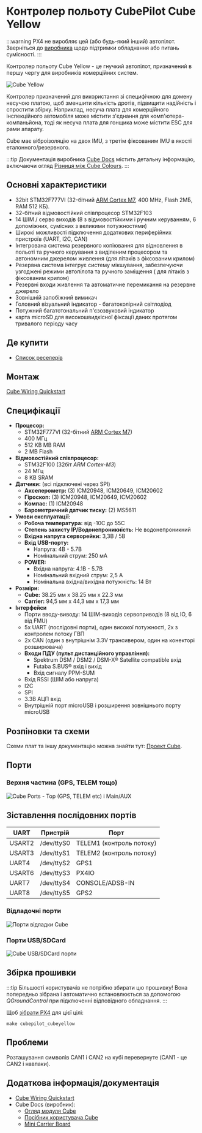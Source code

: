 # Контролер польоту CubePilot Cube Yellow

:::warning PX4 не виробляє цей (або будь-який інший) автопілот. Зверніться до [виробника](https://cubepilot.org/#/home) щодо підтримки обладнання або питань сумісності.
:::

Контролер польоту Cube Yellow - це гнучкий автопілот, призначений в першу чергу для виробників комерційних систем.

![Cube Yellow](../../assets/flight_controller/cube/yellow/cube_yellow_hero.jpg)

Контролер призначений для використання зі специфічною для домену несучою платою, щоб зменшити кількість дротів, підвищити надійність і спростити збірку. Наприклад, несуча плата для комерційного інспекційного автомобіля може містити з'єднання для комп'ютера-компаньйона, тоді як несуча плата для гонщика може містити ESC для рами апарату.

Cube має віброізоляцію на двох IMU, з третім фіксованим IMU в якості еталонного/резервного.

:::tip
Документація виробника [Cube Docs](https://docs.cubepilot.org/user-guides/autopilot/the-cube-module-overview) містить детальну інформацію, включаючи огляд [Різниця між Cube Colours](https://docs.cubepilot.org/user-guides/autopilot/the-cube-module-overview#differences-between-cube-colours).
:::

## Основні характеристики

- 32bit STM32F777VI (32-бітний [ARM Cortex M7](https://en.wikipedia.org/wiki/ARM_Cortex-M#Cortex-M7), 400 MHz, Flash 2МБ, RAM 512 КБ).
- 32-бітний відмовостійкий співпроцесор STM32F103 <!-- check -->
- 14 ШІМ / серво виходів (8 з відмовостійкими і ручним керуванням, 6 допоміжних, сумісних з великими потужностями)
- Широкі можливості підключення додаткових периферійних пристроїв (UART, I2C, CAN)
- Інтегрована система резервного копіювання для відновлення в польоті та ручного керування з виділеним процесором та автономним джерелом живлення (для літаків з фіксованим крилом)
- Резервна система інтегрує систему мікшування, забезпечуючи узгоджені режими автопілота та ручного заміщення ( для літаків з фіксованим крилом)
- Резервні входи живлення та автоматичне перемикання на резервне джерело
- Зовнішній запобіжний вимикач
- Головний візуальний індикатор - багатоколірний світлодіод
- Потужний багатотональний п'єзозвуковий індикатор
- карта microSD для високошвидкісної фіксації даних протягом тривалого періоду часу

<a id="stores"></a>

## Де купити

- [Список реселерів](https://www.cubepilot.com/#/reseller/list)

## Монтаж

[Cube Wiring Quickstart](../assembly/quick_start_cube.md)

## Специфікації

- **Процесор:**
  - STM32F777VI (32-бітний [ARM Cortex M7](https://en.wikipedia.org/wiki/ARM_Cortex-M#Cortex-M7))
  - 400 МГц
  - 512 KB MB RAM
  - 2 MB Flash
- **Відмовостійкий співпроцесор:** <!-- inconsistent info on failsafe processor: 32 bit STM32F103 failsafe co-processor http://www.proficnc.com/all-products/191-pixhawk2-suite.html -->
  - STM32F100 (32біт _ARM Cortex-M3_)
  - 24 МГц
  - 8 KB SRAM
- **Датчики:** (всі підключені через SPI)
  - **Акселерометр:** (3) ICM20948, ICM20649, ICM20602
  - **Гіроскоп:** (3) ICM20948, ICM20649, ICM20602
  - **Компас:** (1) ICM20948
  - **Барометричний датчик тиску:** (2) MS5611
- **Умови експлуатації:**
  - **Робоча температура:** від -10C до 55C
  - **Степень захисту IP/Водонепроникність:** Не водонепроникний
  - **Вхідна напруга серворейки:** 3,3В / 5В
  - **Вхід USB-порту:**
    - Напруга: 4В - 5.7В
    - Номінальний струм: 250 мА
  - **POWER:**
    - Вхідна напруга: 4.1В - 5.7В
    - Номінальний вхідний струм: 2,5 А
    - Номінальна вхідна/вихідна потужність: 14 Вт
- **Розміри:**
  - **Cube:** 38.25 мм x 38.25 мм x 22.3 мм
  - **Carrier:** 94,5 мм x 44,3 мм x 17,3 мм
- **Інтерфейси**
  - Порти вводу-виводу: 14 ШІМ-виходів сервоприводів (8 від IO, 6 від FMU)
  - 5x UART (послідовні порти), один високої потужності, 2x з контролем потоку ГВП
  - 2x CAN (один з внутрішнім 3.3V трансивером, один на конекторі розширювача)
  - **Входи ПДУ (пульт дистанційного управління):**
    - Spektrum DSM / DSM2 / DSM-X® Satellite compatible вхід
    - Futaba S.BUS® вхід і вихід
    - Вхід сигналу PPM-SUM
  - Вхід RSSI (ШІМ або напруга)
  - I2C
  - SPI
  - 3.3В АЦП вхід
  - Внутрішній порт microUSB і розширення зовнішнього порту microUSB

## Розпіновки та схеми

Схеми плат та іншу документацію можна знайти тут: [Проект Cube](https://github.com/proficnc/The-Cube).

## Порти

### Верхня частина (GPS, TELEM тощо)

![Cube Ports - Top (GPS, TELEM etc) і Main/AUX](../../assets/flight_controller/cube/cube_ports_top_main.jpg)

## Зіставлення послідовних портів

| UART   | Пристрій   | Порт                     |
| ------ | ---------- | ------------------------ |
| USART2 | /dev/ttyS0 | TELEM1 (контроль потоку) |
| USART3 | /dev/ttyS1 | TELEM2 (контроль потоку) |
| UART4  | /dev/ttyS2 | GPS1                     |
| USART6 | /dev/ttyS3 | PX4IO                    |
| UART7  | /dev/ttyS4 | CONSOLE/ADSB-IN          |
| UART8  | /dev/ttyS5 | GPS2                     |

<!-- Note: Got ports using https://github.com/PX4/PX4-user_guide/pull/672#issuecomment-598198434 -->
<!-- https://github.com/PX4/PX4-Autopilot/blob/release/1.15/boards/hex/cube-orange/default.px4board -->
<!-- https://github.com/PX4/PX4-Autopilot/blob/release/1.15/boards/hex/cube-orange/nuttx-config/nsh/defconfig#L194-L200 -->

### Відладочні порти

![Порти відладки Cube](../../assets/flight_controller/cube/cube_ports_debug.jpg)

### Порти USB/SDCard

![Cube USB/SDCard порти](../../assets/flight_controller/cube/cube_ports_usb_sdcard.jpg)

## Збірка прошивки

:::tip
Більшості користувачів не потрібно збирати цю прошивку! Вона попередньо зібрана і автоматично встановлюється за допомогою _QGroundControl_ при підключенні відповідного обладнання.
:::

Щоб [ зібрати PX4](../dev_setup/building_px4.md) для цієї цілі:

```
make cubepilot_cubeyellow
```

## Проблеми

Розташування символів CAN1 і CAN2 на кубі перевернуте (CAN1 - це CAN2 і навпаки).

## Додаткова інформація/документація

- [Cube Wiring Quickstart](../assembly/quick_start_cube.md)
- Cube Docs (виробник):
  - [Огляд модуля Cube](https://docs.cubepilot.org/user-guides/autopilot/the-cube-module-overview)
  - [Посібник користувача Cube](https://docs.cubepilot.org/user-guides/autopilot/the-cube-user-manual)
  - [Mini Carrier Board](https://docs.cubepilot.org/user-guides/carrier-boards/mini-carrier-board)
